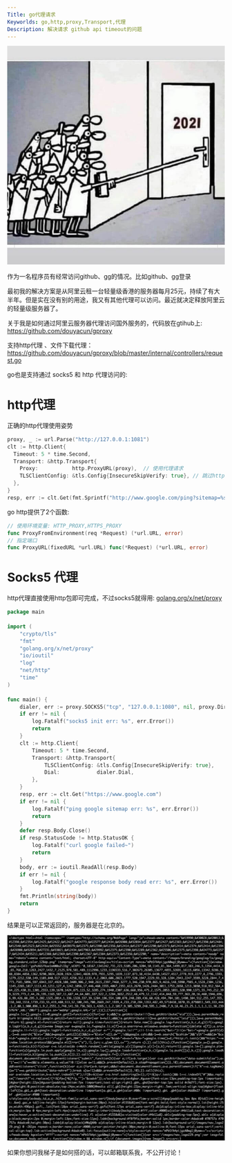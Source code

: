 ```yaml
---
Title: go代理请求
Keyworlds: go,http,proxy,Transport,代理
Description: 解决请求 github api timeout的问题
---
```


![134245504_789637481968571_8633124284968352778](./assert/134245504_789637481968571_8633124284968352778.jpg)

作为一名程序员有经常访问github、gg的情况。比如github、gg登录



最初我的解决方案是从阿里云租一台轻量级香港的服务器每月25元，持续了有大半年。但是实在没有别的用途，我又有其他代理可以访问。最近就决定释放阿里云的轻量级服务器了。



关于我是如何通过阿里云服务器代理访问国外服务的，代码放在gtihub上: https://github.com/douyacun/gproxy

支持http代理  、文件下载代理：https://github.com/douyacun/gproxy/blob/master/internal/controllers/request.go



go也是支持通过 socks5 和 http 代理访问的:

# http代理

正确的http代理使用姿势

```go
proxy, _ := url.Parse("http://127.0.0.1:1081")
clt := http.Client{
  Timeout: 5 * time.Second,
  Transport: &http.Transport{
    Proxy:           http.ProxyURL(proxy),  // 使用代理请求
    TLSClientConfig: &tls.Config{InsecureSkipVerify: true}, // 跳过https证书资格验证
  },
}
resp, err := clt.Get(fmt.Sprintf("http://www.google.com/ping?sitemap=%s", sitemapUrl))
```

go http提供了2个函数:

```go
// 使用环境变量: HTTP_PROXY,HTTPS_PROXY
func ProxyFromEnvironment(req *Request) (*url.URL, error)
// 指定端口
func ProxyURL(fixedURL *url.URL) func(*Request) (*url.URL, error)
```



# Socks5 代理

http代理直接使用http包即可完成，不过socks5就得用: [golang.org/x/net/proxy](https://pkg.go.dev/golang.org/x/net/proxy#Dialer)

```go
package main

import (
	"crypto/tls"
	"fmt"
	"golang.org/x/net/proxy"
	"io/ioutil"
	"log"
	"net/http"
	"time"
)

func main() {
	dialer, err := proxy.SOCKS5("tcp", "127.0.0.1:1080", nil, proxy.Direct)
	if err != nil {
		log.Fatalf("socks5 init err: %s", err.Error())
		return
	}
	clt := http.Client{
		Timeout: 5 * time.Second,
		Transport: &http.Transport{
			TLSClientConfig: &tls.Config{InsecureSkipVerify: true},
			Dial:            dialer.Dial,
		},
	}
	resp, err := clt.Get("https://www.google.com")
	if err != nil {
		log.Fatalf("ping google sitemap err: %s", err.Error())
		return
	}
	defer resp.Body.Close()
	if resp.StatusCode != http.StatusOK {
		log.Fatalf("curl google failed~")
		return
	}
	body, err := ioutil.ReadAll(resp.Body)
	if err != nil {
		log.Fatalf("google response body read err: %s", err.Error())
	}
	fmt.Println(string(body))
	return
}
```

结果是可以正常返回的，服务器是在北京的。

![image-20210103211632721](./assert/image-20210103211632721.png)

如果你想问我梯子是如何搭的话，可以邮箱联系我，不公开讨论！

